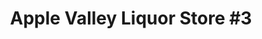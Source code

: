 ---
title: "Apple Valley Liquor Store #3"
url: /apple-valley/apple-valley-liquor-store-3/
shop: alcohol
---